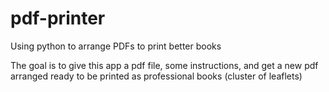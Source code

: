 # pdf-printer
Using python to arrange PDFs to print better books

The goal is to give this app a pdf file, some instructions, and get a new pdf arranged ready to be printed as professional books (cluster of leaflets)

